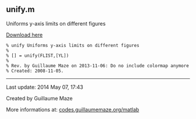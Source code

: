 ## unify.m ##
Uniforms y-axis limits on different figures

[Download here](http://guillaumemaze.googlecode.com/svn/trunk/matlab/codes/graphicxPlots/unify.m)

```
% unify Uniforms y-axis limits on different figures
%
% [] = unify(FLIST,[YL])
% 
% Rev. by Guillaume Maze on 2013-11-06: Do no include colormap anymore
% Created: 2008-11-05.
```

---

Last update: 2014 May 07, 17:43

Created by Guillaume Maze

More informations at: [codes.guillaumemaze.org/matlab](http://codes.guillaumemaze.org/matlab)